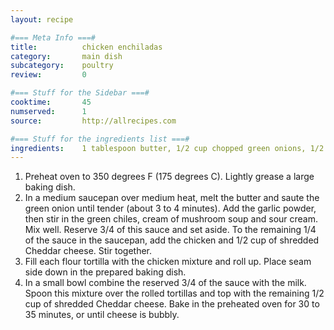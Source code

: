 ```yaml
---
layout: recipe

#=== Meta Info ===#
title: 			chicken enchiladas
category:		main dish					
subcategory:	poultry						
review:			0					

#=== Stuff for the Sidebar ===#
cooktime:		45							
numserved:		1							
source:			http://allrecipes.com  		

#=== Stuff for the ingredients list ===#
ingredients:	1 tablespoon butter, 1/2 cup chopped green onions, 1/2 teaspoon garlic powder, 1 (4 ounce) can diced green chiles, 1 (10.75 ounce) can condensed cream of mushroom soup, 1/2 cup sour cream, 1 1/2 cups cubed cooked chicken breast meat, 1 cup shredded Cheddar cheese divided, 6 (12 inch) flour tortillas, 1/4 cup milk	
---
```


1. Preheat oven to 350 degrees F (175 degrees C). Lightly grease a large baking dish.
2. In a medium saucepan over medium heat, melt the butter and saute the green onion until tender (about 3 to 4 minutes). Add the garlic powder, then stir in the green chiles, cream of mushroom soup and sour cream. Mix well. Reserve 3/4 of this sauce and set aside. To the remaining 1/4 of the sauce in the saucepan, add the chicken and 1/2 cup of shredded Cheddar cheese. Stir together.
3. Fill each flour tortilla with the chicken mixture and roll up. Place seam side down in the prepared baking dish.
4. In a small bowl combine the reserved 3/4 of the sauce with the milk. Spoon this mixture over the rolled tortillas and top with the remaining 1/2 cup of shredded Cheddar cheese. Bake in the preheated oven for 30 to 35 minutes, or until cheese is bubbly.